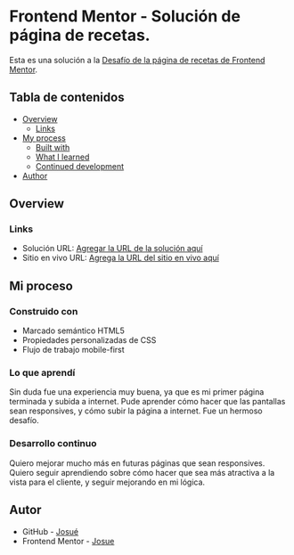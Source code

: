 # Frontend Mentor - Solución de página de recetas.

Esta es una solución a la [Desafío de la página de recetas de Frontend Mentor](https://www.frontendmentor.io/challenges/recipe-page-KiTsR8QQKm).

## Tabla de contenidos

- [Overview](#overview)
  - [Links](#links)
- [My process](#my-process)
  - [Built with](#built-with)
  - [What I learned](#what-i-learned)
  - [Continued development](#continued-development)
- [Author](#author)


## Overview

### Links

- Solución URL: [Agregar la URL de la solución aquí](https://www.frontendmentor.io/profile/Josue-code-lanch/solutions)
- Sitio en vivo URL: [Agrega la URL del sitio en vivo aquí](https://recetasdelaabu.netlify.app/)

## Mi proceso

### Construido con

- Marcado semántico HTML5
- Propiedades personalizadas de CSS
- Flujo de trabajo mobile-first

### Lo que aprendí

Sin duda fue una experiencia muy buena, ya que es mi primer página terminada y subida a internet. Pude aprender cómo hacer que  las pantallas sean responsives, y cómo subir la página a internet. Fue un hermoso desafío.

### Desarrollo continuo

Quiero mejorar mucho más en futuras páginas que sean responsives. Quiero seguir aprendiendo sobre cómo hacer que sea más atractiva a la vista para el cliente, y seguir mejorando en mi lógica.

## Autor

- GitHub - [Josué](https://github.com/Josue-code-lanch)
- Frontend Mentor - [Josue](https://www.frontendmentor.io/profile/Josue-code-lanch)
